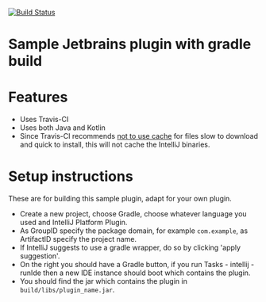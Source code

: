 [![Build Status](https://travis-ci.org/PHPirates/jetbrains-plugin-gradle.svg?branch=master)](https://travis-ci.org/PHPirates/jetbrains-plugin-gradle)

# Sample Jetbrains plugin with gradle build

# Features
* Uses Travis-CI
* Uses both Java and Kotlin
* Since Travis-CI recommends [not to use cache](https://docs.travis-ci.com/user/caching/#Things-not-to-cache) for files slow to download and quick to install, this will not cache the IntelliJ binaries.

# Setup instructions
These are for building this sample plugin, adapt for your own plugin.

* Create a new project, choose Gradle, choose whatever language you used and IntelliJ Platform Plugin.
* As GroupID specify the package domain, for example `com.example`, as ArtifactID specify the project name.
* If IntelliJ suggests to use a gradle wrapper, do so by clicking 'apply suggestion'.
* On the right you should have a Gradle button, if you run Tasks - intellij - runIde then a new IDE instance should boot which contains the plugin.
* You should find the jar which contains the plugin in `build/libs/plugin_name.jar`.